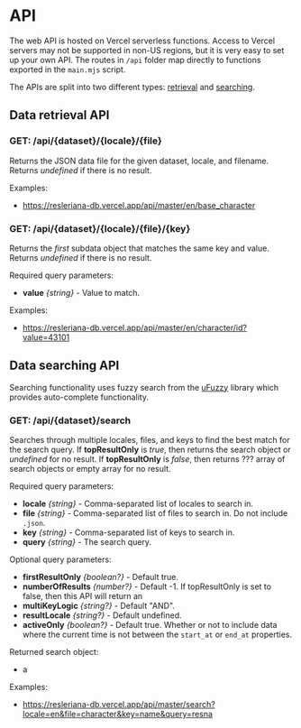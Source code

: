 # API

The web API is hosted on Vercel serverless functions. Access to Vercel servers may not be supported in non-US regions, but it is very easy to set up your own API. The routes in `/api` folder map directly to functions exported in the `main.mjs` script.

The APIs are split into two different types: [retrieval](#data-retrieval-api) and [searching](#data-searching-api).

## Data retrieval API

### GET: /api/{dataset}/{locale}/{file}
Returns the JSON data file for the given dataset, locale, and filename. Returns *undefined* if there is no result.

Examples:  
- https://resleriana-db.vercel.app/api/master/en/base_character

### GET: /api/{dataset}/{locale}/{file}/{key}
Returns the *first* subdata object that matches the same key and value. Returns *undefined* if there is no result.

Required query parameters:  
- **value** *{string}* - Value to match.

Examples:  
- https://resleriana-db.vercel.app/api/master/en/character/id?value=43101

## Data searching API

Searching functionality uses fuzzy search from the [uFuzzy](https://github.com/leeoniya/uFuzzy) library which provides auto-complete functionality.

### GET: /api/{dataset}/search
Searches through multiple locales, files, and keys to find the best match for the search query. If **topResultOnly** is *true*, then returns the search object or *undefined* for no result. If **topResultOnly** is *false*, then returns ??? array of search objects or empty array for no result.

Required query parameters:  
- **locale** *{string}* - Comma-separated list of locales to search in.  
- **file** *{string}* - Comma-separated list of files to search in. Do not include `.json`.  
- **key** *{string}* - Comma-separated list of keys to search in.  
- **query** *{string}* - The search query.  

Optional query parameters:
- **firstResultOnly** *{boolean?}* - Default true.  
- **numberOfResults** *{number?}* - Default -1. If topResultOnly is set to false, then this API will return an  
- **multiKeyLogic** *{string?}* - Default "AND".  
- **resultLocale** *{string?}* - Default undefined.  
- **activeOnly** *{boolean?}* - Default true. Whether or not to include data where the current time is not between the `start_at` or `end_at` properties.

Returned search object:
- a

Examples:  
- https://resleriana-db.vercel.app/api/master/search?locale=en&file=character&key=name&query=resna  
<!-- - https://resleriana-db.vercel.app/api/parsed/search?locale=en&file=material&key=equipment_trait.name,equipment_trait.name&query=physical%20res,%20magic%20res   -->